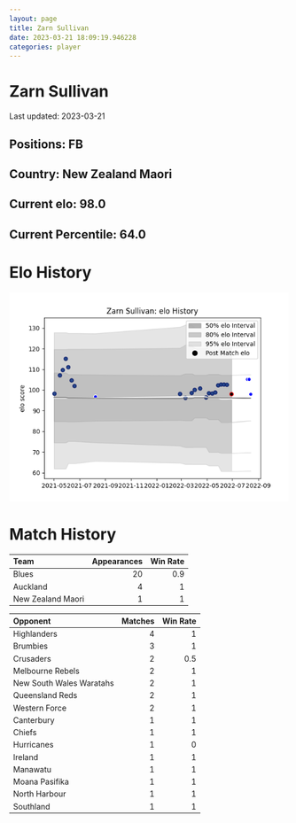 ```yaml
---  
layout: page  
title: Zarn Sullivan  
date: 2023-03-21 18:09:19.946228  
categories: player  
---
```

# Zarn Sullivan


Last updated: 2023-03-21
## Positions: FB

## Country: New Zealand Maori

## Current elo: 98.0

## Current Percentile: 64.0

# Elo History


![elo history](history_ZarnSullivan.png)
# Match History


| Team              |   Appearances |   Win Rate |
|:------------------|--------------:|-----------:|
| Blues             |            20 |        0.9 |
| Auckland          |             4 |        1   |
| New Zealand Maori |             1 |        1   |

| Opponent                 |   Matches |   Win Rate |
|:-------------------------|----------:|-----------:|
| Highlanders              |         4 |        1   |
| Brumbies                 |         3 |        1   |
| Crusaders                |         2 |        0.5 |
| Melbourne Rebels         |         2 |        1   |
| New South Wales Waratahs |         2 |        1   |
| Queensland Reds          |         2 |        1   |
| Western Force            |         2 |        1   |
| Canterbury               |         1 |        1   |
| Chiefs                   |         1 |        1   |
| Hurricanes               |         1 |        0   |
| Ireland                  |         1 |        1   |
| Manawatu                 |         1 |        1   |
| Moana Pasifika           |         1 |        1   |
| North Harbour            |         1 |        1   |
| Southland                |         1 |        1   |